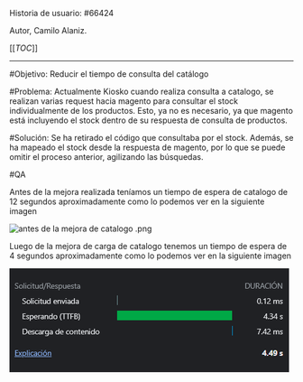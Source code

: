 Historia de usuario:
#66424

Autor, Camilo Alaniz.

[[_TOC_]]

----

#Objetivo:
Reducir el tiempo de consulta del catálogo

#Problema:
Actualmente Kiosko cuando realiza consulta a catalogo, se realizan varias request hacia magento para consultar el stock individualmente de los productos. Esto, ya no es necesario, ya que magento está incluyendo el stock dentro de su respuesta de consulta de productos.

#Solución:
Se ha retirado el código que consultaba por el stock. Además, se ha mapeado el stock desde la respuesta de magento, por lo que se puede omitir el proceso anterior, agilizando las búsquedas.

#QA


Antes de la mejora realizada teníamos un tiempo de espera de catalogo de 12 segundos aproximadamente como lo podemos ver en la siguiente imagen 

![antes de la mejora de catalogo
 .png](/.attachments/antes%20de%20la%20mejora%20de%20catalogo%20-2a8f236c-6ab3-4250-afac-5498cea4aec9.png)


Luego de la mejora de carga de catalogo tenemos un tiempo de espera de 4 segundos aproximadamente como lo podemos ver en la siguiente imagen

 ![luego de la mejora de cargo de catalogo .png](/.attachments/luego%20de%20la%20mejora%20de%20cargo%20de%20catalogo%20-392c5ead-035c-4e7e-8e4c-c97a33a9b2b2.png) 